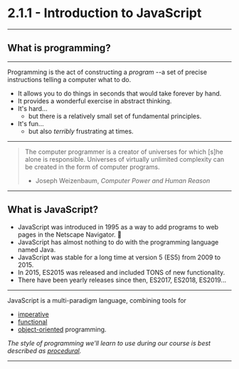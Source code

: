 # 2.1.1 - Introduction to JavaScript

---

## What is programming?

---

Programming is the act of constructing a _program_ --a set of precise instructions telling a computer what to do.

- It allows you to do things in seconds that would take forever by hand.
- It provides a wonderful exercise in abstract thinking.
- It's hard...
    - but there is a relatively small set of fundamental principles.
- It's fun...
    - but also _terribly_ frustrating at times.

---

> The computer programmer is a creator of universes for which [s]he alone is responsible. Universes of virtually unlimited complexity can be created in the form of computer programs.
> - Joseph Weizenbaum, _Computer Power and Human Reason_


---

## What is JavaScript?

- JavaScript was introduced in 1995 as a way to add programs to web pages in the Netscape Navigator. 🤯
- JavaScript has almost nothing to do with the programming language named Java.
- JavaScript was stable for a long time at version 5 (ES5) from 2009 to 2015.
- In 2015, ES2015 was released and included TONS of new functionality.
- There have been yearly releases since then, ES2017, ES2018, ES2019...

---

JavaScript is a multi-paradigm language, combining tools for

- [imperative](https://en.wikipedia.org/wiki/Imperative_programming)
- [functional](https://en.wikipedia.org/wiki/Functional_programming)
- [object-oriented](https://en.wikipedia.org/wiki/Object-oriented_programming) programming.

_The style of programming we'll learn to use during our course is best described as [procedural](https://en.wikipedia.org/wiki/Procedural_programming)._

---
